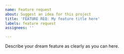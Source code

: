 ```yaml
---
name: Feature request
about: Suggest an idea for this project
title: 'FEATURE REQ: My feature title here'
labels: feature request
assignees: ''

---
```


Describe your dream feature as clearly as you can here.
